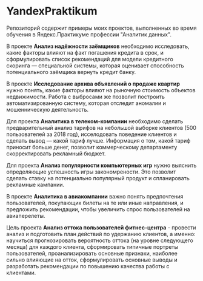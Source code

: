 # YandexPraktikum
Репозиторий содержит примеры моих проектов, выполненных во время обучения в Яндекс.Практикуме профессии "Аналитик данных".

В проекте **Анализ надёжности заёмщиков** необходимо исследовать, какие факторы влияют на факт погашения кредита в срок, и сформулировать список рекомендаций для модели кредитного скоринга — специальной системы, которая оценивает способность потенциального заёмщика вернуть кредит банку.

В проекте **Исследование архива объявлений о продаже квартир** нужно понять, какие факторы влияют на рыночную стоимость объектов недвижимости. Работа с выбросами же позволит построить автоматизированную систему, которая отследит аномалии и мошенническую деятельность.

Для проекта **Аналитика в телеком-компании** необходимо сделать предварительный анализ тарифов на небольшой выборке клиентов (500 пользователей за 2018 год), исселодовать поведение клиентов и сделать вывод — какой тариф лучше. Информация о том, какой тариф приносит больше денег, позволит коммерческому департаменту скорректировать рекламный бюджет.

Для проекта **Анализ популярности компьютерных игр** нужно выяснить определяющие успешность игры закономрености. Это позволит сделать ставку на потенциально популярный продукт и спланировать рекламные кампании.

В проекте **Аналитика в авиакомпании** важно понять предпочтения пользователей, покупающих билеты на те или иные направления, и предложить рекомендации, чтобы увеличить спрос пользователей на авиаперелеты.

Цель проекта **Анализ оттока пользователей фитнес-центра** - провести анализ и подготовить план действий по удержанию клиентов, а именно: научиться прогнозировать вероятность оттока (на уровне следующего месяца) для каждого клиента, сформировать типичные портреты пользователей, проанализировать основные признаки, наиболее сильно влияющие на отток, сформулировать основные выводы и разработать рекомендации по повышению качества работы с клиентами.

